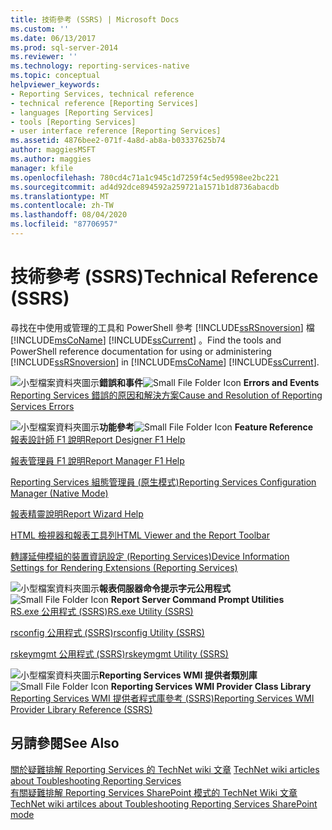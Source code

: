 ```yaml
---
title: 技術參考 (SSRS) | Microsoft Docs
ms.custom: ''
ms.date: 06/13/2017
ms.prod: sql-server-2014
ms.reviewer: ''
ms.technology: reporting-services-native
ms.topic: conceptual
helpviewer_keywords:
- Reporting Services, technical reference
- technical reference [Reporting Services]
- languages [Reporting Services]
- tools [Reporting Services]
- user interface reference [Reporting Services]
ms.assetid: 4876bee2-071f-4a8d-ab8a-b03337625b74
author: maggiesMSFT
ms.author: maggies
manager: kfile
ms.openlocfilehash: 780cd4c71a1c945c1d7259f4c5ed9598ee2bc221
ms.sourcegitcommit: ad4d92dce894592a259721a1571b1d8736abacdb
ms.translationtype: MT
ms.contentlocale: zh-TW
ms.lasthandoff: 08/04/2020
ms.locfileid: "87706957"
---
```

# <a name="technical-reference-ssrs"></a><span data-ttu-id="a9928-102">技術參考 (SSRS)</span><span class="sxs-lookup"><span data-stu-id="a9928-102">Technical Reference (SSRS)</span></span>
  <span data-ttu-id="a9928-103">尋找在中使用或管理的工具和 PowerShell 參考 [!INCLUDE[ssRSnoversion](../includes/ssrsnoversion-md.md)] 檔 [!INCLUDE[msCoName](../includes/msconame-md.md)] [!INCLUDE[ssCurrent](../includes/sscurrent-md.md)] 。</span><span class="sxs-lookup"><span data-stu-id="a9928-103">Find the tools and PowerShell reference documentation for using or administering [!INCLUDE[ssRSnoversion](../includes/ssrsnoversion-md.md)] in [!INCLUDE[msCoName](../includes/msconame-md.md)] [!INCLUDE[ssCurrent](../includes/sscurrent-md.md)].</span></span>  
  
 <span data-ttu-id="a9928-104">![小型檔案資料夾圖示](../../2014/integration-services/media/filefolder-small.gif "小型檔案資料夾圖示")**錯誤和事件**</span><span class="sxs-lookup"><span data-stu-id="a9928-104">![Small File Folder Icon](../../2014/integration-services/media/filefolder-small.gif "Small File Folder Icon") **Errors and Events**</span></span>  
 [<span data-ttu-id="a9928-105">Reporting Services 錯誤的原因和解決方案</span><span class="sxs-lookup"><span data-stu-id="a9928-105">Cause and Resolution of Reporting Services Errors</span></span>](troubleshooting/cause-and-resolution-of-reporting-services-errors.md)  
  
 <span data-ttu-id="a9928-106">![小型檔案資料夾圖示](../../2014/integration-services/media/filefolder-small.gif "小型檔案資料夾圖示")**功能參考**</span><span class="sxs-lookup"><span data-stu-id="a9928-106">![Small File Folder Icon](../../2014/integration-services/media/filefolder-small.gif "Small File Folder Icon") **Feature Reference**</span></span>  
 [<span data-ttu-id="a9928-107">報表設計師 F1 說明</span><span class="sxs-lookup"><span data-stu-id="a9928-107">Report Designer F1 Help</span></span>](tools/report-designer-f1-help.md)  
  
 [<span data-ttu-id="a9928-108">報表管理員 F1 說明</span><span class="sxs-lookup"><span data-stu-id="a9928-108">Report Manager F1 Help</span></span>](../../2014/reporting-services/report-manager-f1-help.md)  
  
 [<span data-ttu-id="a9928-109">Reporting Services 組態管理員 &#40;原生模式&#41;</span><span class="sxs-lookup"><span data-stu-id="a9928-109">Reporting Services Configuration Manager &#40;Native Mode&#41;</span></span>](../sql-server/install/reporting-services-configuration-manager-native-mode.md)  
  
 [<span data-ttu-id="a9928-110">報表精靈說明</span><span class="sxs-lookup"><span data-stu-id="a9928-110">Report Wizard Help</span></span>](../../2014/reporting-services/report-wizard-help.md)  
  
 [<span data-ttu-id="a9928-111">HTML 檢視器和報表工具列</span><span class="sxs-lookup"><span data-stu-id="a9928-111">HTML Viewer and the Report Toolbar</span></span>](html-viewer-and-the-report-toolbar.md)  
  
 [<span data-ttu-id="a9928-112">轉譯延伸模組的裝置資訊設定 &#40;Reporting Services&#41;</span><span class="sxs-lookup"><span data-stu-id="a9928-112">Device Information Settings for Rendering Extensions &#40;Reporting Services&#41;</span></span>](device-information-settings-for-rendering-extensions-reporting-services.md)  
  
 <span data-ttu-id="a9928-113">![小型檔案資料夾圖示](../../2014/integration-services/media/filefolder-small.gif "小型檔案資料夾圖示")**報表伺服器命令提示字元公用程式**</span><span class="sxs-lookup"><span data-stu-id="a9928-113">![Small File Folder Icon](../../2014/integration-services/media/filefolder-small.gif "Small File Folder Icon") **Report Server Command Prompt Utilities**</span></span>  
 [<span data-ttu-id="a9928-114">RS.exe 公用程式 &#40;SSRS&#41;</span><span class="sxs-lookup"><span data-stu-id="a9928-114">RS.exe Utility &#40;SSRS&#41;</span></span>](tools/rs-exe-utility-ssrs.md)  
  
 [<span data-ttu-id="a9928-115">rsconfig 公用程式 &#40;SSRS&#41;</span><span class="sxs-lookup"><span data-stu-id="a9928-115">rsconfig Utility &#40;SSRS&#41;</span></span>](tools/rsconfig-utility-ssrs.md)  
  
 [<span data-ttu-id="a9928-116">rskeymgmt 公用程式 &#40;SSRS&#41;</span><span class="sxs-lookup"><span data-stu-id="a9928-116">rskeymgmt Utility &#40;SSRS&#41;</span></span>](tools/rskeymgmt-utility-ssrs.md)  
  
 <span data-ttu-id="a9928-117">![小型檔案資料夾圖示](../../2014/integration-services/media/filefolder-small.gif "小型檔案資料夾圖示")**Reporting Services WMI 提供者類別庫**</span><span class="sxs-lookup"><span data-stu-id="a9928-117">![Small File Folder Icon](../../2014/integration-services/media/filefolder-small.gif "Small File Folder Icon") **Reporting Services WMI Provider Class Library**</span></span>  
 [<span data-ttu-id="a9928-118">Reporting Services WMI 提供者程式庫參考 &#40;SSRS&#41;</span><span class="sxs-lookup"><span data-stu-id="a9928-118">Reporting Services WMI Provider Library Reference &#40;SSRS&#41;</span></span>](wmi-provider-library-reference/reporting-services-wmi-provider-library-reference-ssrs.md)  
  
## <a name="see-also"></a><span data-ttu-id="a9928-119">另請參閱</span><span class="sxs-lookup"><span data-stu-id="a9928-119">See Also</span></span>  
 <span data-ttu-id="a9928-120">[關於疑難排解 Reporting Services 的 TechNet wiki 文章](https://go.microsoft.com/fwlink/?LinkID=209153) </span><span class="sxs-lookup"><span data-stu-id="a9928-120">[TechNet wiki articles about Toubleshooting Reporting Services](https://go.microsoft.com/fwlink/?LinkID=209153) </span></span>  
 [<span data-ttu-id="a9928-121">有關疑難排解 Reporting Services SharePoint 模式的 TechNet Wiki 文章</span><span class="sxs-lookup"><span data-stu-id="a9928-121">TechNet wiki artilces about Toubleshooting Reporting Services SharePoint mode</span></span>](https://go.microsoft.com/fwlink/?LinkID=209158)  
  
  
